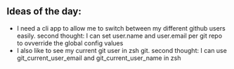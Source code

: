 ## Ideas of the day:
- I need a cli app to allow me to switch between my different github users easily.
	second thought:
		I can set user.name and user.email per git repo to ovverride the global config values
- I also like to see my current git user in zsh git.
	second thought:
		I can use git_current_user_email and git_current_user_name in zsh
